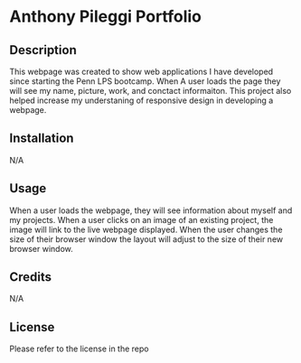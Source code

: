 # Anthony Pileggi Portfolio

## Description
This webpage was created to show web applications I have developed since starting the Penn LPS bootcamp. When A user loads the page they will see my name, picture, work, and conctact informaiton. This project also helped increase my understaning of responsive design in developing a webpage.

## Installation
N/A

## Usage
When a user loads the webpage, they will see information about myself and my projects. When a user clicks on an image of an existing project, the image will link to the live webpage displayed. When the user changes the size of their browser window the layout will adjust to the size of their new browser window.

## Credits
N/A

## License
Please refer to the license in the repo
